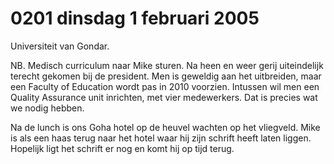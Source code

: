 # 0201 dinsdag 1 februari 2005
Universiteit van Gondar. 

NB. Medisch curriculum naar Mike sturen. Na heen en weer gerij uiteindelijk terecht gekomen bij de president. Men is geweldig aan het uitbreiden, maar een Faculty of Education wordt pas in 2010 voorzien. Intussen wil men een Quality Assurance unit inrichten, met vier medewerkers. Dat is precies wat we nodig hebben.

Na de lunch is ons Goha hotel op de heuvel wachten op het vliegveld. Mike is als een haas terug naar het hotel waar hij zijn schrift heeft laten liggen. Hopelijk ligt het schrift er nog en komt hij op tijd terug.